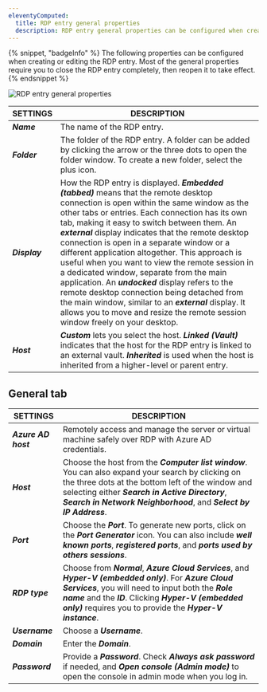 ```yaml
---
eleventyComputed:
  title: RDP entry general properties
  description: RDP entry general properties can be configured when creating or editing the RDP entry.
---
```


{% snippet, "badgeInfo" %}
The following properties can be configured when creating or editing the RDP entry. Most of the general properties require you to close the RDP entry completely, then reopen it to take effect.
{% endsnippet %}  

![RDP entry general properties](https://cdnweb.devolutions.net/docs/docs_en_kb_KB6213.png)

| SETTINGS      | DESCRIPTION |
|-------------|-------------|
| ***Name***  | The name of the RDP entry. |
| ***Folder***| The folder of the RDP entry. A folder can be added by clicking the arrow or the three dots to open the folder window. To create a new folder, select the plus icon.|
| ***Display***| How the RDP entry is displayed. ***Embedded (tabbed)*** means that the remote desktop connection is open within the same window as the other tabs or entries. Each connection has its own tab, making it easy to switch between them. An ***external*** display indicates that the remote desktop connection is open in a separate window or a different application altogether. This approach is useful when you want to view the remote session in a dedicated window, separate from the main application. An ***undocked*** display refers to the remote desktop connection being detached from the main window, similar to an ***external*** display. It allows you to move and resize the remote session window freely on your desktop. |
| ***Host***  | ***Custom*** lets you select the host. ***Linked (Vault)*** indicates that the host for the RDP entry is linked to an external vault. ***Inherited*** is used when the host is inherited from a higher-level or parent entry. |

## General tab 

| SETTINGS             | DESCRIPTION |
|--------------------|-------------|
| ***Azure AD host***| Remotely access and manage the server or virtual machine safely over RDP with Azure AD credentials. |
| ***Host***         | Choose the host from the ***Computer list window***. You can also expand your search by clicking on the three dots at the bottom left of the window and selecting either ***Search in Active Directory***, ***Search in Network Neighborhood***, and ***Select by IP Address***. |
| ***Port***| Choose the ***Port***.  To generate new ports, click on the ***Port Generator*** icon. You can also include ***well known ports***, ***registered ports***, and ***ports used by others sessions***.    |
| ***RDP type***     | Choose from ***Normal***, ***Azure Cloud Services***, and ***Hyper-V (embedded only)***. For ***Azure Cloud Services***,  you will need to input both the ***Role name*** and the ***ID***. Clicking ***Hyper-V (embedded only)*** requires you to provide the ***Hyper-V instance***. |
| ***Username***     | Choose a ***Username***. |
| ***Domain***       | Enter the ***Domain***. |
| ***Password***     | Provide a ***Password***. Check ***Always ask password*** if needed, and ***Open console (Admin mode)*** to open the console in admin mode when you log in. |